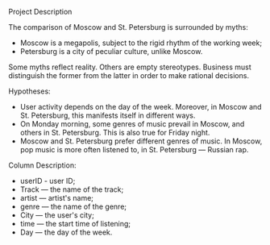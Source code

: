Project Description

The comparison of Moscow and St. Petersburg is surrounded by myths:
* Moscow is a megapolis, subject to the rigid rhythm of the working week;
* Petersburg is a city of peculiar culture, unlike Moscow.

Some myths reflect reality. Others are empty stereotypes. Business must distinguish the former from the latter in order to make rational decisions. 

Hypotheses:
* User activity depends on the day of the week. Moreover, in Moscow and St. Petersburg, this manifests itself in different ways.
* On Monday morning, some genres of music prevail in Moscow, and others in St. Petersburg. This is also true for Friday night.
* Moscow and St. Petersburg prefer different genres of music. In Moscow, pop music is more often listened to, in St. Petersburg — Russian rap.

Column Description:
* userID - user ID;
* Track — the name of the track;
* artist — artist's name;
* genre — the name of the genre;
* City — the user's city;
* time — the start time of listening;
* Day — the day of the week.
